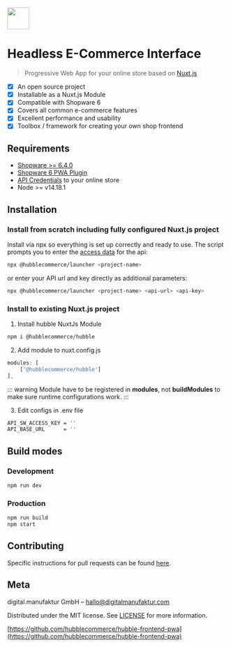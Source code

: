 #  

<img src="https://docs.hubblecommerce.io/assets/images/hubblelogo.svg" style="height:50px" />

# Headless E-Commerce Interface
> Progressive Web App for your online store based on [Nuxt.js](https://nuxtjs.org/)

- [x] An open source project
- [x] Installable as a Nuxt.js Module
- [x] Compatible with Shopware 6
- [x] Covers all common e-commerce features
- [x] Excellent performance and usability
- [x] Toolbox / framework for creating your own shop frontend

## Requirements
- [Shopware >= 6.4.0](https://developer.shopware.com/docs/guides/installation)
- [Shopware 6 PWA Plugin](https://github.com/elkmod/SwagShopwarePwa)
- [API Credentials](https://docs.shopware.com/en/shopware-6-en/settings/saleschannel#api-access) to your online store
- Node >= v14.18.1

## Installation

### Install from scratch including fully configured Nuxt.js project

Install via npx so everything is set up correctly and ready to use. The script prompts you to enter the
[access data](https://docs.shopware.com/en/shopware-6-en/settings/saleschannel#api-access) for the api:
```sh
npx @hubblecommerce/launcher <project-name>
```
or enter your API url and key directly as additional parameters:
```sh
npx @hubblecommerce/launcher <project-name> <api-url> <api-key>
```

### Install to existing Nuxt.js project

1. Install hubble NuxtJs Module
```sh
npm i @hubblecommerce/hubble
```

2. Add module to nuxt.config.js
```js
modules: [
    ['@hubblecommerce/hubble']
],
```

::: warning
Module have to be registered in **modules**, not **buildModules** to make sure runtime configurations work.
:::


3. Edit configs in .env file
```sh
API_SW_ACCESS_KEY = ''
API_BASE_URL      = ''
```

## Build modes

### Development

```sh
npm run dev
```

### Production

```sh
npm run build
npm start
```

## Contributing

Specific instructions for pull requests can be found [here](pwa/contribution/contributionpwa.md).


## Meta

digital.manufaktur GmbH – hallo@digitalmanufaktur.com

Distributed under the MIT license. See [LICENSE](https://github.com/hubblecommerce/hubble-frontend-pwa/blob/master/LICENSE.txt) for more information.

[https://github.com/hubblecommerce/hubble-frontend-pwa](https://github.com/hubblecommerce/hubble-frontend-pwa)
